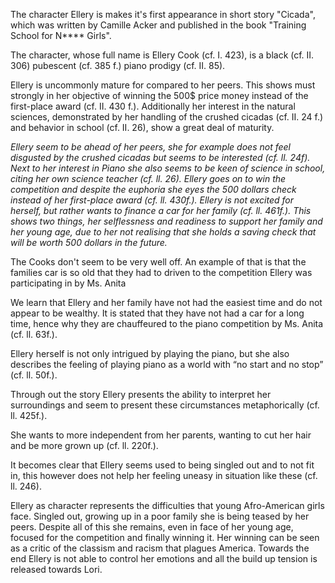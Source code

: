 The character Ellery is makes it's first appearance in short story "Cicada", which was written by Camille Acker and published in the book "Training School for N\*\*\*\* Girls".

The character, whose full name is Ellery Cook (cf. I. 423), is a black (cf. II. 306) pubescent (cf. 385 f.) piano prodigy (cf. II. 85).  

Ellery is uncommonly mature for compared to her peers. This shows must strongly in her objective of winning the 500$ price money instead of the first-place award (cf. II. 430 f.). Additionally her interest in the natural sciences, demonstrated by her handling of the crushed cicadas (cf. II. 24 f.) and behavior in school (cf. II. 26), show a great deal of maturity.

*Ellery seem to be ahead of her peers, she for example does not feel disgusted by the crushed cicadas but seems to be interested (cf. ll. 24f). Next to her interest in Piano she also seems to be keen of science in school, citing her own science teacher (cf. ll. 26). Ellery goes on to win the competition and despite the euphoria she eyes the 500 dollars check instead of her first-place award (cf. ll. 430f.). Ellery is not excited for herself, but rather wants to finance a car for her family (cf. ll. 461f.). This shows two things, her selflessness and readiness to support her family and her young age, due to her not realising that she holds a saving check that will be worth 500 dollars in the future.*

The Cooks don't seem to be very well off. An example of that is that the families car is so old that they had to driven to the competition Ellery was participating in by Ms. Anita

We learn that Ellery and her family have not had the easiest time and do not appear to be wealthy. It is stated that they have not had a car for a long time, hence why they are chauffeured to the piano competition by Ms. Anita (cf. ll. 63f.).

Ellery herself is not only intrigued by playing the piano, but she also describes the feeling of playing piano as a world with “no start and no stop” (cf. ll. 50f.). 

Through out the story Ellery presents the ability to interpret her surroundings and seem to present these circumstances metaphorically (cf. ll. 425f.).

She wants to more independent from her parents, wanting to cut her hair and be more grown up (cf. ll. 220f.).

It becomes clear that Ellery seems used to being singled out and to not fit in, this however does not help her feeling uneasy in situation like these (cf. ll. 246). 

Ellery as character represents the difficulties that young Afro-American girls face. Singled out, growing up in a poor family she is being teased by her peers. Despite all of this she remains, even in face of her young age, focused for the competition and finally winning it. Her winning can be seen as a critic of the classism and racism that plagues America. Towards the end Ellery is not able to control her emotions and all the build up tension is released towards Lori.
